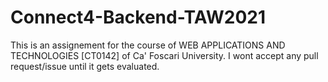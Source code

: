 # Connect4-Backend-TAW2021

This is an assignement for the course of WEB APPLICATIONS AND TECHNOLOGIES [CT0142] of Ca' Foscari University. I wont accept any pull request/issue until it gets evaluated.
